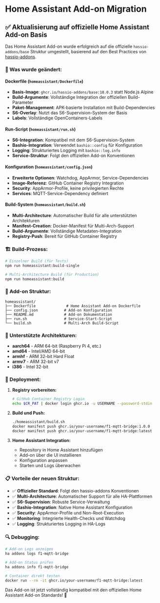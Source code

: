 # Home Assistant Add-on Migration

## ✅ Aktualisierung auf offizielle Home Assistant Add-on Basis

Das Home Assistant Add-on wurde erfolgreich auf die offizielle `hassio-addons/base` Struktur umgestellt, basierend auf den Best Practices von [hassio-addons](https://github.com/hassio-addons).

### 🔄 Was wurde geändert:

#### **Dockerfile** (`homeassistant/Dockerfile`)
- **Basis-Image**: `ghcr.io/hassio-addons/base:18.0.3` statt Node.js Alpine
- **Build-Argumente**: Vollständige Integration der offiziellen Build-Parameter
- **Paket-Management**: APK-basierte Installation mit Build-Dependencies
- **S6-Overlay**: Nutzt das S6-Supervision-System der Basis
- **Labels**: Vollständige OpenContainers-Labels

#### **Run-Script** (`homeassistant/run.sh`)
- **S6-Integration**: Kompatibel mit dem S6-Supervision-System
- **Bashio-Integration**: Verwendet `bashio::config` für Konfiguration
- **Logging**: Strukturiertes Logging mit `bashio::log.info`
- **Service-Struktur**: Folgt den offiziellen Add-on Konventionen

#### **Konfiguration** (`homeassistant/config.json`)
- **Erweiterte Optionen**: Watchdog, AppArmor, Service-Dependencies
- **Image-Referenz**: GitHub Container Registry Integration
- **Security**: AppArmor-Profile, keine privilegierten Rechte
- **Services**: MQTT-Service-Dependency definiert

#### **Build-System** (`homeassistant/build.sh`)
- **Multi-Architecture**: Automatischer Build für alle unterstützten Architekturen
- **Manifest-Creation**: Docker-Manifest für Multi-Arch-Support
- **Build-Argumente**: Vollständige Metadaten-Integration
- **Registry-Push**: Bereit für GitHub Container Registry

### 🏗️ Build-Prozess:

```bash
# Einzelner Build (für Tests)
npm run homeassistant:build-single

# Multi-Architecture Build (für Production)
npm run homeassistant:build
```

### 📂 Add-on Struktur:

```
homeassistant/
├── Dockerfile              # Home Assistant Add-on Dockerfile
├── config.json            # Add-on Konfiguration
├── README.md              # Add-on Dokumentation
├── run.sh                 # Service-Start-Script
└── build.sh               # Multi-Arch Build-Script
```

### 🔧 Unterstützte Architekturen:

- **aarch64** - ARM 64-bit (Raspberry Pi 4, etc.)
- **amd64** - Intel/AMD 64-bit
- **armhf** - ARM 32-bit Hard Float
- **armv7** - ARM 32-bit v7
- **i386** - Intel 32-bit

### 🚀 Deployment:

1. **Registry vorbereiten:**
   ```bash
   # GitHub Container Registry Login
   echo $CR_PAT | docker login ghcr.io -u USERNAME --password-stdin
   ```

2. **Build und Push:**
   ```bash
   ./homeassistant/build.sh
   docker manifest push ghcr.io/your-username/f1-mqtt-bridge:1.0.0
   docker manifest push ghcr.io/your-username/f1-mqtt-bridge:latest
   ```

3. **Home Assistant Integration:**
   - Repository in Home Assistant hinzufügen
   - Add-on über die UI installieren
   - Konfiguration anpassen
   - Starten und Logs überwachen

### 📋 Vorteile der neuen Struktur:

- ✅ **Offizieller Standard**: Folgt den hassio-addons Konventionen
- ✅ **Multi-Architecture**: Automatischer Support für alle HA-Plattformen
- ✅ **S6-Supervision**: Robuste Service-Verwaltung
- ✅ **Bashio-Integration**: Native Home Assistant Konfiguration
- ✅ **Security**: AppArmor-Profile und Non-Root-Execution
- ✅ **Monitoring**: Integrierte Health-Checks und Watchdog
- ✅ **Logging**: Strukturiertes Logging in HA-Logs

### 🔍 Debugging:

```bash
# Add-on Logs anzeigen
ha addons logs f1-mqtt-bridge

# Add-on Status prüfen
ha addons info f1-mqtt-bridge

# Container direkt testen
docker run --rm -it ghcr.io/your-username/f1-mqtt-bridge:latest
```

Das Add-on ist jetzt vollständig kompatibel mit den offiziellen Home Assistant Add-on Standards! 🎉
